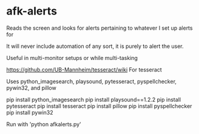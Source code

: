 # afk-alerts

Reads the screen and looks for alerts pertaining to whatever I set up alerts for

It will never include automation of any sort, it is purely to alert the user.

Useful in multi-monitor setups or while multi-tasking

https://github.com/UB-Mannheim/tesseract/wiki
For tesseract

Uses python_imagesearch, playsound, pytesseract, pyspellchecker, pywin32, and pillow

pip install python_imagesearch
pip install playsound==1.2.2
pip install pytesseract
pip install tesseract
pip install pillow
pip install pyspellchecker
pip install pywin32

Run with
'python afkalerts.py'
